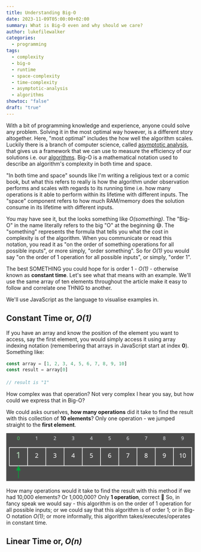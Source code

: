```yaml
---
title: Understanding Big-O
date: 2023-11-09T05:00:00+02:00
summary: What is Big-O even and why should we care?
author: lukefilewalker
categories:
  - programming
tags:
  - complexity
  - big-o
  - runtime
  - space-complexity
  - time-complexity
  - asymptotic-analysis
  - algorithms
showtoc: "false"
draft: "true"
---
```

With a bit of programming knowledge and experience, anyone could solve any problem. Solving it in the most optimal way however, is a different story altogether. Here, "most optimal" includes the how well the algorithm scales. Luckily there is a branch of computer science, called [asymptotic analysis](https://en.wikipedia.org/wiki/Asymptotic_analysis), that gives us a framework that we can use to measure the efficiency of our solutions i.e. our [algorithms](/category/programming/general/algorithms). Big-O is a mathematical notation used to describe an algorithm's complexity in both time and space.

"In both time and space" sounds like I'm writing a religious text or a comic book, but what this refers to really is how the algorithm under observation performs and scales with regards to its running time i.e. how many operations is it able to perform within its lifetime with different inputs. The "space" component refers to how much RAM/memory does the solution consume in its lifetime with different inputs.

You may have see it, but the looks something like *O(something)*. The "Big-O" in the name literally refers to the big "O" at the beginning 😅. The "something" represents the formula that tells you what the cost in complexity is of the algorithm. When you communicate or read this notation, you read it as "on the order of something operations for all possible inputs", or more simply, "order something". So for *O(1)* you would say "on the order of 1 operation for all possible inputs", or simply, "order 1".

The best SOMETHING you could hope for is order 1 - *O(1)* - otherwise known as **constant time**. Let's see what that means with an example. We'll use the same array of ten elements throughout the article make it easy to follow and correlate one THNIG to another.

We'll use JavaScript as the language to visualise examples in.

## Constant Time or, *O(1)*

If you have an array and know the position of the element you want to access, say the first element, you would simply access it using array indexing notation (remembering that arrays in JavaScript start at index **0**). Something like:

```js
const array = [1, 2, 3, 4, 5, 6, 7, 8, 9, 10]
const result = array[0]

// result is "1"
```

How complex was that operation? Not very complex I hear you say, but how could we express that in Big-O?

We could asks ourselves, **how many operations** did it take to find the result with this collection of **10 elements**? Only one operation - we jumped straight to the **first element**.

![constant-time](_resources/constant-time.svg)

How many operations would it take to find the result with this method if we had 10,000 elements? Or 1,000,000? Only **1 operation**, correct 😬 So, in fancy speak we would say - this algorithm is on the order of 1 operation for all possible inputs; or we could say that this algorithm is of order 1; or in Big-O notation *O(1)*; or more informally, this algorithm takes/executes/operates in constant time.

## Linear Time or, *O(n)*





